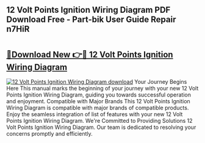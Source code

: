 ## 12 Volt Points Ignition Wiring Diagram PDF Download Free - Part-bik User Guide Repair n7HiR

# <h2><a href="http://dfs5vv.blite.top/?on=12+Volt+Points+Ignition+Wiring+Diagram">🔗Download New 👉🔴 12 Volt Points Ignition Wiring Diagram</a></h2>

[![12 Volt Points Ignition Wiring Diagram download](https://i.imgur.com/lujVjoI.png)](http://dfs5vv.blite.top/?on=12+Volt+Points+Ignition+Wiring+Diagram)
Your Journey Begins Here This manual marks the beginning of your journey with your new 12 Volt Points Ignition Wiring Diagram, guiding you towards successful operation and enjoyment. Compatible with Major Brands This 12 Volt Points Ignition Wiring Diagram is compatible with major brands of compatible products. Enjoy the seamless integration of list of features with your new 12 Volt Points Ignition Wiring Diagram. We're Committed to Providing Solutions 12 Volt Points Ignition Wiring Diagram. Our team is dedicated to resolving your concerns promptly and efficiently.
